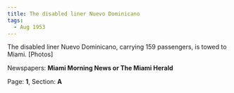 ```yaml
---  
title: The disabled liner Nuevo Dominicano  
tags:  
  - Aug 1953  
---  
```

  
The disabled liner Nuevo Dominicano, carrying 159 passengers, is towed to Miami. [Photos]  
  
Newspapers: **Miami Morning News or The Miami Herald**  
  
Page: **1**, Section: **A** 
